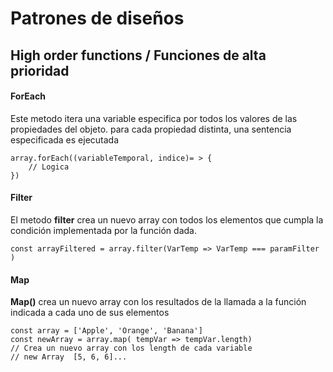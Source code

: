 # Patrones de diseños

## High order functions / Funciones de alta prioridad

#### ForEach

Este metodo itera una variable especifica por todos los valores de las propiedades del objeto. para cada propiedad distinta, una sentencia especificada es ejecutada

```
array.forEach((variableTemporal, indice)= > {
    // Logica
})
```

#### Filter

El metodo **filter** crea un nuevo array con todos los elementos que cumpla la condición implementada por la función dada.

```
const arrayFiltered = array.filter(VarTemp => VarTemp === paramFilter )

```

#### Map

**Map()** crea un nuevo array con los resultados de la llamada a la función indicada a cada uno de sus elementos

```
const array = ['Apple', 'Orange', 'Banana']
const newArray = array.map( tempVar => tempVar.length)
// Crea un nuevo array con los length de cada variable
// new Array  [5, 6, 6]...

```
